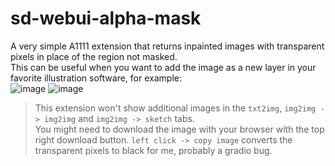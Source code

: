 # sd-webui-alpha-mask

A very simple A1111 extension that returns inpainted images with transparent pixels in place of the region not masked.  
This can be useful when you want to add the image as a new layer in your favorite illustration software, for example:  
![image](https://github.com/John-WL/sd-webui-alpha-mask/assets/34081873/059a9457-0c9c-4d36-a2b1-b23dbfd2a0cf)
![image](https://github.com/John-WL/sd-webui-alpha-mask/assets/34081873/4ff8ce12-063d-458f-9e34-be4450ac6aef)

> This extension won't show additional images in the `txt2img`, `img2img -> img2img` and `img2img -> sketch` tabs.  
> You might need to download the image with your browser with the top right download button. `left click -> copy image` converts the transparent pixels to black for me, probably a gradio bug. 
